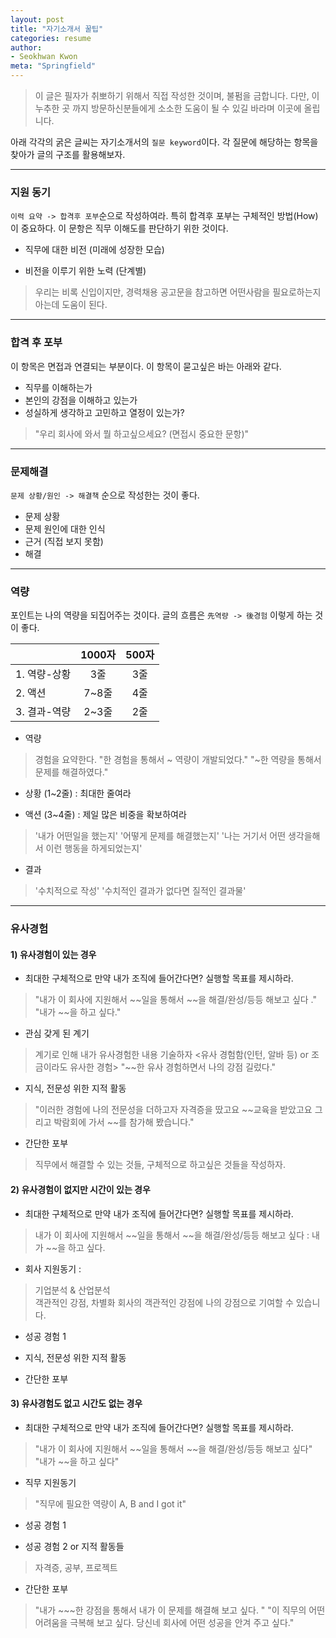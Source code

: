 ```yaml
---
layout: post
title: "자기소개서 꿀팁"
categories: resume
author:
- Seokhwan Kwon
meta: "Springfield"
---
```


> 이 글은 필자가 취뽀하기 위해서 직접 작성한 것이며,
> 불펌을 금합니다.
> 다만, 이 누추한 곳 까지 방문하신분들에게 소소한 도움이 될 수 있길 바라며 이곳에 올립니다.

아래 각각의 굵은 글씨는 자기소개서의 `질문 keyword`이다.
각 질문에 해당하는 항목을 찾아가 글의 구조를 활용해보자.


---------------------------------
### 지원 동기
`이력 요약 -> 합격후 포부`순으로 작성하여라.
특히 합격후 포부는 구체적인 방법(How)이 중요하다.
이 문항은 직무 이해도를 판단하기 위한 것이다.

- 직무에 대한 비전 (미래에 성장한 모습)

- 비전을 이루기 위한 노력 (단계별)
> 우리는 비록 신입이지만, 경력채용 공고문을 참고하면 어떤사람을 필요로하는지 아는데 도움이 된다.



---------------------------------
### 합격 후 포부
이 항목은 면접과 연결되는 부분이다.
이 항목이 묻고싶은 바는 아래와 같다.

- 직무를 이해하는가
- 본인의 강점을 이해하고 있는가
- 성실하게 생각하고 고민하고 열정이 있는가?

> "우리 회사에 와서 뭘 하고싶으세요? (면접시 중요한 문항)"

---------------------------------
### 문제해결
`문제 상황/원인 -> 해결책` 순으로 작성한는 것이 좋다.

- 문제 상황
- 문제 원인에 대한 인식
- 근거 (직접 보지 못함)
- 해결


----------------------------------
### 역량

포인트는 나의 역량을 되집어주는 것이다.
글의 흐름은 `先역량 -> 後경험` 이렇게 하는 것이 좋다.


||1000자|500자
|:--|:--:|:--:
|1. 역량-상황|3줄|3줄
|2. 액션|7~8줄|4줄
|3. 결과-역량|2~3줄|2줄

- 역량
> 경험을 요약한다.
> "한 경험을 통해서 ~ 역량이 개발되었다."
> "~한 역량을 통해서 문제를 해결하였다."

- 상황 (1~2줄) : 최대한 줄여라

- 액션 (3~4줄) : 제일 많은 비중을 확보하여라
> '내가 어떤일을 했는지'
> '어떻게 문제를 해결했는지'
> '나는 거기서 어떤 생각을해서 이런 행동을 하게되었는지'

- 결과
> '수치적으로 작성'
> '수치적인 결과가 없다면 질적인 결과물'


-------------------------------------
### 유사경험

#### 1) 유사경험이 있는 경우

- 최대한 구체적으로 만약 내가 조직에 들어간다면? 실행할 목표를 제시하라.
> "내가 이 회사에 지원해서 ~~일을 통해서 ~~을 해결/완성/등등 해보고 싶다 ."
> "내가 ~~을 하고 싶다."


- 관심 갖게 된 계기
> 계기로 인해 내가 유사경험한 내용 기술하자 <유사 경험함(인턴, 알바 등) or 조금이라도 유사한 경험>
> "~~한 유사 경험하면서 나의 강점 길렀다."

- 지식, 전문성 위한 지적 활동
> "이러한 경험에 나의 전문성을 더하고자 자격증을 땄고요 ~~교육을 받았고요 그리고 박람회에 가서 ~~를 참가해 봤습니다."

- 간단한 포부
> 직무에서 해결할 수 있는 것들, 구체적으로 하고싶은 것들을 작성하자.

#### 2) 유사경험이 없지만 시간이 있는 경우
- 최대한 구체적으로 만약 내가 조직에 들어간다면? 실행할 목표를 제시하라.
> 내가 이 회사에 지원해서 ~~일을 통해서 ~~을 해결/완성/등등 해보고 싶다 : 내가 ~~을 하고 싶다.

- 회사 지원동기 :
> 기업분석 & 산업분석  
> 객관적인 강점, 차별화
> 회사의 객관적인 강점에 나의 강점으로 기여할 수 있습니다.

- 성공 경험 1

- 지식, 전문성 위한 지적 활동

- 간단한 포부


#### 3) 유사경험도 없고 시간도 없는 경우

- 최대한 구체적으로 만약 내가 조직에 들어간다면? 실행할 목표를 제시하라.
> "내가 이 회사에 지원해서 ~~일을 통해서 ~~을 해결/완성/등등 해보고 싶다"
> "내가 ~~을 하고 싶다"

- 직무 지원동기
> "직무에 필요한 역량이 A, B and  I got it"

- 성공 경험 1

- 성공 경험 2  or 지적 활동들
> 자격증, 공부, 프로젝트

- 간단한 포부
> "내가 ~~~한 강점을 통해서 내가 이 문제를 해결해 보고 싶다. "
> "이 직무의 어떤 어려움을 극복해 보고 싶다. 당신네 회사에 어떤 성공을 안겨 주고 싶다."
